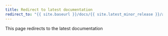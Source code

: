 ```yaml
---
title: Redirect to latest documentation
redirect_to: "{{ site.baseurl }}/docs/{{ site.latest_minor_release }}/administration/in-depth-install"
---
```


This page redirects to the latest documentation
